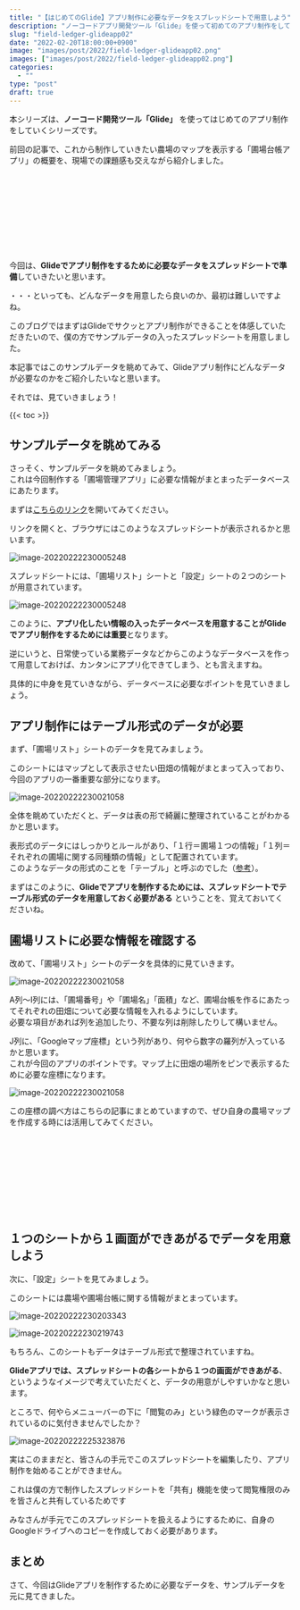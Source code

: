 ```yaml
---
title: "【はじめてのGlide】アプリ制作に必要なデータをスプレッドシートで用意しよう"
description: "ノーコードアプリ開発ツール「Glide」を使って初めてのアプリ制作をしていきます。今回はGlideでアプリ制作をするために必要なスプレッドシートのデータを、サンプルデータを眺めてみます。"
slug: "field-ledger-glideapp02"
date: "2022-02-20T18:00:00+0900"
image: "images/post/2022/field-ledger-glideapp02.png"
images: ["images/post/2022/field-ledger-glideapp02.png"]
categories: 
  - ""
type: "post"
draft: true
---
```




本シリーズは、**ノーコード開発ツール「Glide」** を使ってはじめてのアプリ制作をしていくシリーズです。

前回の記事で、これから制作していきたい農場のマップを表示する「圃場台帳アプリ」の概要を、現場での課題感も交えながら紹介しました。

<div class="iframely-embed"><div class="iframely-responsive" style="height: 140px; padding-bottom: 0;"><a href="https://nouka-it.com/blog/2022/field-ledger-glideapp01/" data-iframely-url="//cdn.iframe.ly/api/iframe?card=small&url=https%3A%2F%2Fnouka-it.com%2Fblog%2F2022%2Ffield-ledger-glideapp01%2F&key=d9cf522df2f6cbab308f945a2b3c5555"></a></div></div><script async src="//cdn.iframe.ly/embed.js" charset="utf-8"></script>

今回は、**Glideでアプリ制作をするために必要なデータをスプレッドシートで準備**していきたいと思います。  

・・・といっても、どんなデータを用意したら良いのか、最初は難しいですよね。

このブログではまずはGlideでサクッとアプリ制作ができることを体感していただきたいので、僕の方でサンプルデータの入ったスプレッドシートを用意しました。  

本記事ではこのサンプルデータを眺めてみて、Glideアプリ制作にどんなデータが必要なのかをご紹介したいなと思います。

それでは、見ていきましょう！

{{< toc >}}

## サンプルデータを眺めてみる

さっそく、サンプルデータを眺めてみましょう。  
これは今回制作する「圃場管理アプリ」に必要な情報がまとまったデータベースにあたります。  

まずは[こちらのリンク](https://docs.google.com/spreadsheets/d/1C9FJe1HflN4jUFQ-Zo69KphSSxlzpmzQyZwayMEeUc8/edit?usp=sharing)を開いてみてください。  

リンクを開くと、ブラウザにはこのようなスプレッドシートが表示されるかと思います。

![image-20220222230005248](./01.png)

スプレッドシートには、「圃場リスト」シートと「設定」シートの２つのシートが用意されています。  

![image-20220222230005248](./02.png)

このように、**アプリ化したい情報の入ったデータベースを用意することがGlideでアプリ制作をするためには重要**となります。  

逆にいうと、日常使っている業務データなどからこのようなデータベースを作って用意しておけば、カンタンにアプリ化できてしまう、とも言えますね。

具体的に中身を見ていきながら、データベースに必要なポイントを見ていきましょう。

## アプリ制作にはテーブル形式のデータが必要

まず、「圃場リスト」シートのデータを見てみましょう。  

このシートにはマップとして表示させたい田畑の情報がまとまって入っており、今回のアプリの一番重要な部分になります。 

![image-20220222230021058](./03.png) 

全体を眺めていただくと、データは表の形で綺麗に整理されていることがわかるかと思います。  

表形式のデータにはしっかりとルールがあり、「１行＝圃場１つの情報」「１列＝それぞれの圃場に関する同種類の情報」として配置されています。  
このようなデータの形式のことを「テーブル」と呼ぶのでした（[参考](https://nouka-it.com/blog/2022/spreadsheet-intro03/)）。  

まずはこのように、**Glideでアプリを制作するためには、スプレッドシートでテーブル形式のデータを用意しておく必要がある** ということを、覚えておいてくださいね。

## 圃場リストに必要な情報を確認する

改めて、「圃場リスト」シートのデータを具体的に見ていきます。

![image-20220222230021058](./03.png)

A列〜I列には、「圃場番号」や「圃場名」「面積」など、圃場台帳を作るにあたってそれぞれの田畑について必要な情報を入れるようにしています。  
必要な項目があれば列を追加したり、不要な列は削除したりして構いません。

J列に、「Googleマップ座標」という列があり、何やら数字の羅列が入っているかと思います。  
これが今回のアプリのポイントです。マップ上に田畑の場所をピンで表示するために必要な座標になります。

![image-20220222230021058](./04.png)

この座標の調べ方はこちらの記事にまとめていますので、ぜひ自身の農場マップを作成する時には活用してみてください。

<div class="iframely-embed"><div class="iframely-responsive" style="height: 140px; padding-bottom: 0;"><a href="https://nouka-it.com/blog/2022/googlemap-coordinate/" data-iframely-url="//cdn.iframe.ly/api/iframe?card=small&url=https%3A%2F%2Fnouka-it.com%2Fblog%2F2022%2Fgooglemap-coordinate%2F&key=d9cf522df2f6cbab308f945a2b3c5555"></a></div></div><script async src="//cdn.iframe.ly/embed.js" charset="utf-8"></script>

## １つのシートから１画面ができあがるでデータを用意しよう

次に、「設定」シートを見てみましょう。  

このシートには農場や圃場台帳に関する情報がまとまっています。  

![image-20220222230203343](./05.png)

![image-20220222230219743](./06.png)

もちろん、このシートもデータはテーブル形式で整理されていますね。

**Glideアプリでは、スプレッドシートの各シートから１つの画面ができあがる**、というようなイメージで考えていただくと、データの用意がしやすいかなと思います。



ところで、何やらメニューバーの下に「閲覧のみ」という緑色のマークが表示されているのに気付きませんでしたか？

![image-20220222225323876](./07.png)

実はこのままだと、皆さんの手元でこのスプレッドシートを編集したり、アプリ制作を始めることができません。

これは僕の方で制作したスプレッドシートを「共有」機能を使って閲覧権限のみを皆さんと共有しているためです

みなさんが手元でこのスプレッドシートを扱えるようにするために、自身のGoogleドライブへのコピーを作成しておく必要があります。



## まとめ

さて、今回はGlideアプリを制作するために必要なデータを、サンプルデータを元に見てきました。

